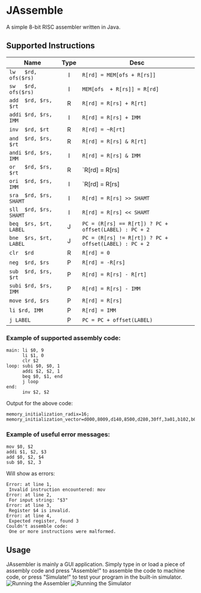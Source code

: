 # JAssemble
A simple 8-bit RISC assembler written in Java.

## Supported Instructions
|Name                   |Type |Desc                                                    |
|-----------------------|:---:|--------------------------------------------------------|
|`lw   $rd, ofs($rs)`   |  I  | `R[rd] = MEM[ofs + R[rs]]`                             |
|`sw   $rd, ofs($rs)`   |  I  | `MEM[ofs  + R[rs]] = R[rd]`                            |
|`add  $rd, $rs, $rt`   |  R  | `R[rd] = R[rs] + R[rt]`                                |
|`addi $rd, $rs, IMM`   |  I  | `R[rd] = R[rs] + IMM`                                  |
|`inv  $rd, $rt`        |  R  | `R[rd] = ~R[rt]`                                       |
|`and  $rd, $rs, $rt`   |  R  | `R[rd] = R[rs] & R[rt]`                                |
|`andi $rd, $rs, IMM`   |  I  | `R[rd] = R[rs] & IMM`                                  |
|`or   $rd, $rs, $rt`   |  R  | `R[rd] = R[rs] | R[rt]`                                |
|`ori  $rd, $rs, IMM`   |  I  | `R[rd] = R[rs] | IMM`                                  |
|`sra  $rd, $rs, SHAMT` |  I  | `R[rd] = R[rs] >> SHAMT`                               |
|`sll  $rd, $rs, SHAMT` |  I  | `R[rd] = R[rs] << SHAMT`                               |
|`beq  $rs, $rt, LABEL` |  J  | `PC = (R[rs] == R[rt]) ? PC + offset(LABEL) : PC + 2`  |
|`bne  $rs, $rt, LABEL` |  J  | `PC = (R[rs] != R[rt]) ? PC + offset(LABEL) : PC + 2`  |
|`clr  $rd`             |  R  | `R[rd] = 0`                                            |
|`neg  $rd, $rs`        |  P  | `R[rd] = -R[rs]`                                       |
|`sub  $rd, $rs, $rt`   |  P  | `R[rd] = R[rs] - R[rt]`                                |
|`subi $rd, $rs, IMM`   |  P  | `R[rd] = R[rs] - IMM`                                  |
|`move $rd, $rs`        |  P  | `R[rd] = R[rs]`                                        |
|`li $rd, IMM`          |  P  | `R[rd] = IMM`                                          |
|`j LABEL`              |  P  | `PC = PC + offset(LABEL)`                              |

### Example of supported assembly code:

```
main: li $0, 9
      li $1, 0
      clr $2
loop: subi $0, $0, 1
      addi $2, $2, 1
      beq $0, $1, end
      j loop
end:
      inv $2, $2
```

Output for the above code:
```
memory_initialization_radix=16;
memory_initialization_vector=d000,8009,d140,8500,d280,30ff,3a01,b102,b0fd,4880;
```

### Example of useful error messages:
```
mov $0, $2
addi $1, $2, $3
add $0, $2, $4
sub $0, $2, 3
```

Will show as errors:

```
Error: at line 1,
 Invalid instruction encountered: mov
Error: at line 2,
 For input string: "$3"
Error: at line 3,
 Register $4 is invalid.
Error: at line 4,
 Expected register, found 3
Couldn't assemble code:
 One or more instructions were malformed.
```

## Usage
JAssembler is mainly a GUI application. Simply type in or load a piece of
assembly code and press "Assemble!" to assemble the code to machine code,
or press "Simulate!" to test your program in the built-in simulator.
![Running the Assembler](https://i.imgur.com/rz3tYrV.png)
![Running the Simulator](https://i.imgur.com/BNj7wUL.png)